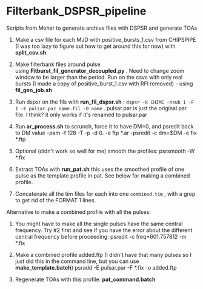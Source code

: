 # Filterbank_DSPSR_pipeline
Scripts from Mehar to generate archive files with DSPSR and generate TOAs

1. Make a csv file for each MJD with positive_bursts_1.csv from CHIPSPIPE (I was too lazy to figure out how to get around this for now) with __split_csv.sh__

2. Make filterbank files around pulse using __Fitburst_fil_generator_decoupled.py__ . Need to change zoom window to be larger than the period. Run on the csvs with only real bursts (I made a copy of positive_burst_1.csv with RFI removed) - using __fil_gen_job.sh__

3. Run dspsr on the fils with __run_fil_dspsr.sh__ : `dspsr -k CHIME -nsub 1 -F 1 -E pulsar.par name.fil -O name` . pulsar.par is just the original par file. I think? it only works if it's renamed to pulsar.par

4. Run __ar_process.sh__ to scrunch, force it to have DM=0, and psredit back to DM value
-pam -f 128 -T -p -d 0. -e ftp *.ar
-psredit -c dm=$DM -e fix *.ftp

8. Optional (didn't work so well for me) smooth the profiles: psrsmooth -W *.fix

9. Extract TOAs with __run_pat.sh__  this uses the smoothed profile of one pulse as the template profile in pat. See below for making a combined profile.

10. Concatenate all the tim files for each into one `combined.tim` , with a grep to get rid of the FORMAT 1 lines.

Alternative to make a combined profile with all the pulses:
1. You might have to make all the single pulses have the same central frequency. Try #2 first and see if you have the error about the different central frequency before proceeding: psredit -c freq=601.757812 -m *.fix

2. Make a combined profile added.ftp (I didn't have that many pulses so I just did this in the command line, but you can use __make_template.batch__)
psradd -E pulsar.par -F *.fix -o added.ftp

3. Regenerate TOAs with this profile: __pat_command.batch__
